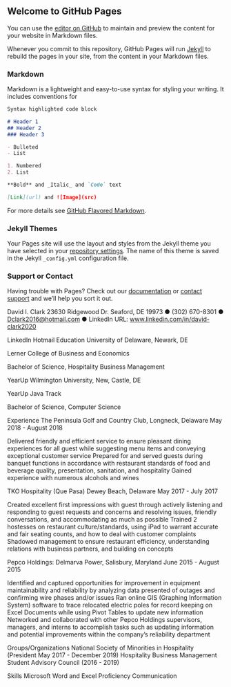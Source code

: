 ## Welcome to GitHub Pages

You can use the [editor on GitHub](https://github.com/daveeclark/David-Clark-Resume/edit/master/index.md) to maintain and preview the content for your website in Markdown files.

Whenever you commit to this repository, GitHub Pages will run [Jekyll](https://jekyllrb.com/) to rebuild the pages in your site, from the content in your Markdown files.

### Markdown

Markdown is a lightweight and easy-to-use syntax for styling your writing. It includes conventions for

```markdown
Syntax highlighted code block

# Header 1
## Header 2
### Header 3

- Bulleted
- List

1. Numbered
2. List

**Bold** and _Italic_ and `Code` text

[Link](url) and ![Image](src)
```

For more details see [GitHub Flavored Markdown](https://guides.github.com/features/mastering-markdown/).

### Jekyll Themes

Your Pages site will use the layout and styles from the Jekyll theme you have selected in your [repository settings](https://github.com/daveeclark/David-Clark-Resume/settings). The name of this theme is saved in the Jekyll `_config.yml` configuration file.

### Support or Contact

Having trouble with Pages? Check out our [documentation](https://help.github.com/categories/github-pages-basics/) or [contact support](https://github.com/contact) and we’ll help you sort it out.



David I. Clark
23630 Ridgewood Dr. Seaford, DE 19973 ● (302) 670-8301 ● Dclark2016@hotmail.com ● LinkedIn URL: www.linkedin.com/in/david-clark2020


LinkedIn Hotmail
Education
University of Delaware, Newark, DE

Lerner College of Business and Economics

Bachelor of Science, Hospitality Business Management


YearUp Wilmington University, New, Castle, DE

YearUp Java Track

Bachelor of Science, Computer Science


Experience
The Peninsula Golf and Country Club, Longneck, Delaware May 2018 - August 2018

Delivered friendly and efficient service to ensure pleasant dining experiences for all guest while suggesting menu items and conveying exceptional customer service
Prepared for and served guests during banquet functions in accordance with restaurant standards of food and beverage quality, presentation, sanitation, and hospitality
Gained experience with numerous alcohols and wines

TKO Hospitality (Que Pasa) Dewey Beach, Delaware May 2017 - July 2017

Created excellent first impressions with guest through actively listening and responding to guest requests and concerns and resolving issues, friendly conversations, and accommodating as much as possible
Trained 2 hostesses on restaurant culture/standards, using iPad to warrant accurate and fair seating counts, and how to deal with customer complaints
Shadowed management to ensure restaurant efficiency, understanding relations with business partners, and building on concepts

Pepco Holdings: Delmarva Power, Salisbury, Maryland June 2015 - August 2015

Identified and captured opportunities for improvement in equipment maintainability and reliability by analyzing data presented of outages and confirming wire phases and/or issues
Ran online GIS (Graphing Information System) software to trace relocated electric poles for record keeping on Excel Documents while using Pivot Tables to update new information
Networked and collaborated with other Pepco Holdings supervisors, managers, and interns to accomplish tasks such as updating information and potential improvements within the company’s reliability department

Groups/Organizations
National Society of Minorities in Hospitality (President May 2017 - December 2019)
Hospitality Business Management Student Advisory Council (2016 - 2019)

Skills
Microsoft Word and Excel Proficiency
Communication
